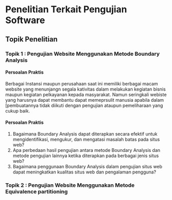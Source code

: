 # Penelitian Terkait Pengujian Software

## Topik Penelitian

### Topik 1 : Pengujian Website Menggunakan Metode Boundary Analysis
#### Persoalan Praktis
Berbagai Instansi maupun perusahaan saat ini memiliki berbagai macam website yang menunjangn segala kativitas dalam melakukan kegiatan bisnis maupun kegiatan pelkayanan kepada masyarakat. Namun seringkali webiste yang harusnya dapat membantu dapat memeprsulit manusia apabila dalam [pembuatannya tidak diikuti dengan pengujian ataupun pemeliharaan yang cukup baik. 

#### Persoalan Praktis
1. Bagaimana Boundary Analysis dapat diterapkan secara efektif untuk mengidentifikasi, mengukur, dan mengatasi masalah batas pada situs web?
2. Apa perbedaan hasil pengujian antara metode Boundary Analysis dan metode pengujian lainnya ketika diterapkan pada berbagai jenis situs web?
3. Bagaimana penggunaan Boundary Analysis dalam pengujian situs web dapat meningkatkan kualitas situs web dan pengalaman pengguna?

### Topik 2 : Pengujian Website Menggunakan Metode Equivalence partitioning
